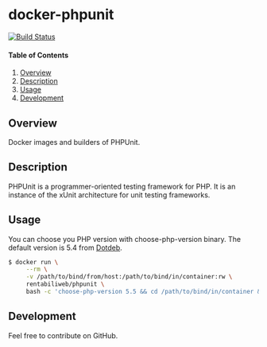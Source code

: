 # docker-phpunit

[![Build Status](https://travis-ci.org/rentabiliweb/docker-phpunit.svg?branch=master)](https://travis-ci.org/rentabiliweb/docker-phpunit)

#### Table of Contents

1. [Overview](#overview)
2. [Description](#description)
3. [Usage](#usage)
4. [Development](#development)

## Overview

Docker images and builders of PHPUnit.

## Description

PHPUnit is a programmer-oriented testing framework for PHP. It is an instance of
the xUnit architecture for unit testing frameworks.

## Usage

You  can choose  you PHP  version  with choose-php-version  binary. The  default
version is 5.4 from [Dotdeb](https://www.dotdeb.org/).

```bash
$ docker run \
  	 --rm \
  	 -v /path/to/bind/from/host:/path/to/bind/in/container:rw \
	 rentabiliweb/phpunit \
	 bash -c 'choose-php-version 5.5 && cd /path/to/bind/in/container && phpunit'
```

## Development

Feel free to contribute on GitHub.
